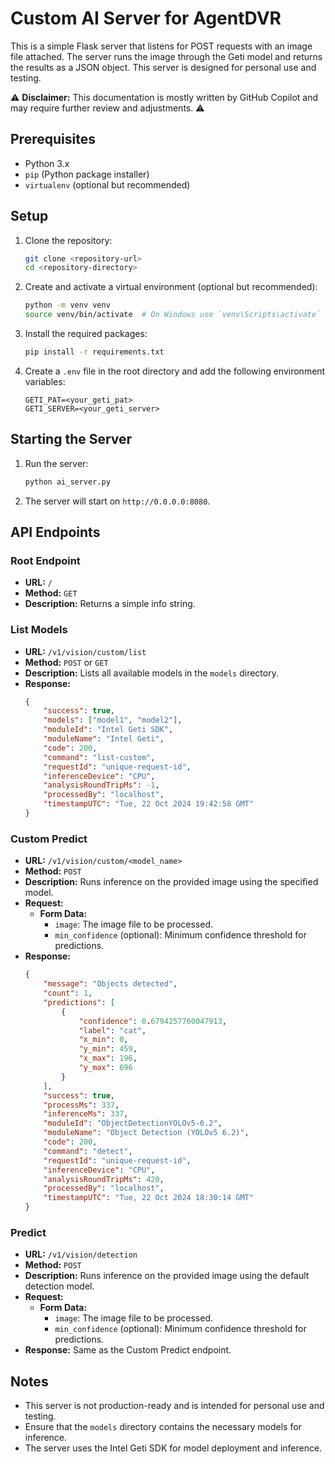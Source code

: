 # Custom AI Server for AgentDVR

This is a simple Flask server that listens for POST requests with an image file attached. The server runs the image through the Geti model and returns the results as a JSON object. This server is designed for personal use and testing.


⚠️ **Disclaimer:** This documentation is mostly written by GitHub Copilot and may require further review and adjustments. ⚠️


## Prerequisites

- Python 3.x
- `pip` (Python package installer)
- `virtualenv` (optional but recommended)

## Setup

1. Clone the repository:
    ```sh
    git clone <repository-url>
    cd <repository-directory>
    ```

2. Create and activate a virtual environment (optional but recommended):
    ```sh
    python -m venv venv
    source venv/bin/activate  # On Windows use `venv\Scripts\activate`
    ```

3. Install the required packages:
    ```sh
    pip install -r requirements.txt
    ```

4. Create a `.env` file in the root directory and add the following environment variables:
    ```env
    GETI_PAT=<your_geti_pat>
    GETI_SERVER=<your_geti_server>
    ```

## Starting the Server

1. Run the server:
    ```sh
    python ai_server.py
    ```

2. The server will start on `http://0.0.0.0:8080`.

## API Endpoints

### Root Endpoint

- **URL:** `/`
- **Method:** `GET`
- **Description:** Returns a simple info string.

### List Models

- **URL:** `/v1/vision/custom/list`
- **Method:** `POST` or `GET`
- **Description:** Lists all available models in the `models` directory.
- **Response:**
    ```json
    {
        "success": true,
        "models": ["model1", "model2"],
        "moduleId": "Intel Geti SDK",
        "moduleName": "Intel Geti",
        "code": 200,
        "command": "list-custom",
        "requestId": "unique-request-id",
        "inferenceDevice": "CPU",
        "analysisRoundTripMs": -1,
        "processedBy": "localhost",
        "timestampUTC": "Tue, 22 Oct 2024 19:42:58 GMT"
    }
    ```

### Custom Predict

- **URL:** `/v1/vision/custom/<model_name>`
- **Method:** `POST`
- **Description:** Runs inference on the provided image using the specified model.
- **Request:**
    - **Form Data:**
        - `image`: The image file to be processed.
        - `min_confidence` (optional): Minimum confidence threshold for predictions.
- **Response:**
    ```json
    {
        "message": "Objects detected",
        "count": 1,
        "predictions": [
            {
                "confidence": 0.6794257760047913,
                "label": "cat",
                "x_min": 0,
                "y_min": 459,
                "x_max": 196,
                "y_max": 696
            }
        ],
        "success": true,
        "processMs": 337,
        "inferenceMs": 337,
        "moduleId": "ObjectDetectionYOLOv5-6.2",
        "moduleName": "Object Detection (YOLOv5 6.2)",
        "code": 200,
        "command": "detect",
        "requestId": "unique-request-id",
        "inferenceDevice": "CPU",
        "analysisRoundTripMs": 420,
        "processedBy": "localhost",
        "timestampUTC": "Tue, 22 Oct 2024 18:30:14 GMT"
    }
    ```

### Predict

- **URL:** `/v1/vision/detection`
- **Method:** `POST`
- **Description:** Runs inference on the provided image using the default detection model.
- **Request:**
    - **Form Data:**
        - `image`: The image file to be processed.
        - `min_confidence` (optional): Minimum confidence threshold for predictions.
- **Response:** Same as the Custom Predict endpoint.

## Notes

- This server is not production-ready and is intended for personal use and testing.
- Ensure that the `models` directory contains the necessary models for inference.
- The server uses the Intel Geti SDK for model deployment and inference.